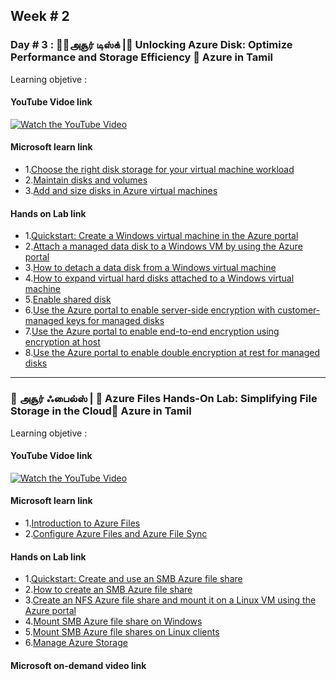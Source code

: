 ## Week # 2
### Day # 3 : 💽🔵அசூர் டிஸ்க் |💾 Unlocking Azure Disk: Optimize Performance and Storage Efficiency 🚀 Azure in Tamil
Learning objetive : 
#### YouTube Vidoe link 
[![Watch the YouTube Video](https://img.youtube.com/vi/V0EyYR3Jm78/0.jpg)](https://www.youtube.com/watch?v=V0EyYR3Jm78)

#### Microsoft learn link
- 1.[Choose the right disk storage for your virtual machine workload](https://learn.microsoft.com/en-gb/training/modules/choose-the-right-disk-storage-for-vm-workload/)
- 2.[Maintain disks and volumes](https://learn.microsoft.com/en-gb/training/modules/maintain-disks-volumes/)
- 3.[Add and size disks in Azure virtual machines](https://learn.microsoft.com/en-gb/training/modules/add-and-size-disks-in-azure-virtual-machines/)


#### Hands on Lab link
- 1.[Quickstart: Create a Windows virtual machine in the Azure portal](https://learn.microsoft.com/en-us/azure/virtual-machines/windows/quick-create-portal)
- 2.[Attach a managed data disk to a Windows VM by using the Azure portal](https://learn.microsoft.com/en-us/azure/virtual-machines/windows/attach-managed-disk-portal)
- 3.[How to detach a data disk from a Windows virtual machine](https://learn.microsoft.com/en-us/azure/virtual-machines/windows/detach-disk)
- 4.[How to expand virtual hard disks attached to a Windows virtual machine](https://learn.microsoft.com/en-us/azure/virtual-machines/windows/expand-os-disk)
- 5.[Enable shared disk
](https://learn.microsoft.com/en-us/azure/virtual-machines/disks-shared-enable?tabs=azure-portal)
- 6.[Use the Azure portal to enable server-side encryption with customer-managed keys for managed disks](https://learn.microsoft.com/en-us/azure/virtual-machines/disks-enable-customer-managed-keys-portal)
- 7.[Use the Azure portal to enable end-to-end encryption using encryption at host](https://learn.microsoft.com/en-us/azure/virtual-machines/disks-enable-host-based-encryption-portal?tabs=azure-powershell)
- 8.[Use the Azure portal to enable double encryption at rest for managed disks](https://learn.microsoft.com/en-us/azure/virtual-machines/disks-enable-double-encryption-at-rest-portal)

----



### 📁 அசூர் ஃபைல்ஸ் | 🚀 Azure Files Hands-On Lab: Simplifying File Storage in the Cloud📄  Azure in Tamil
Learning objetive : 
#### YouTube Vidoe link 
[![Watch the YouTube Video](https://img.youtube.com/vi/FWuuPVrYmZQ/0.jpg)](https://www.youtube.com/watch?v=FWuuPVrYmZQ)

#### Microsoft learn link
- 1.[Introduction to Azure Files](https://learn.microsoft.com/en-us/training/modules/introduction-to-azure-files/)
- 2.[Configure Azure Files and Azure File Sync](https://learn.microsoft.com/en-us/training/modules/configure-azure-files-file-sync/)


#### Hands on Lab link
- 1.[Quickstart: Create and use an SMB Azure file share](https://learn.microsoft.com/en-us/azure/storage/files/storage-how-to-use-files-portal?tabs=azure-portal)
- 2.[How to create an SMB Azure file share](https://learn.microsoft.com/en-us/azure/storage/files/storage-how-to-create-file-share?tabs=azure-portal)
- 3.[Create an NFS Azure file share and mount it on a Linux VM using the Azure portal](https://learn.microsoft.com/en-us/azure/storage/files/storage-files-quick-create-use-linux)
- 4.[Mount SMB Azure file share on Windows](https://learn.microsoft.com/en-us/azure/storage/files/storage-how-to-use-files-windows)
- 5.[Mount SMB Azure file shares on Linux clients](https://learn.microsoft.com/en-us/azure/storage/files/storage-how-to-use-files-linux?tabs=Ubuntu%2Csmb311)
- 6.[Manage Azure Storage](https://microsoftlearning.github.io/AZ-104-MicrosoftAzureAdministrator/Instructions/Labs/LAB_07-Manage_Azure_Storage.html)

#### Microsoft on-demand video link